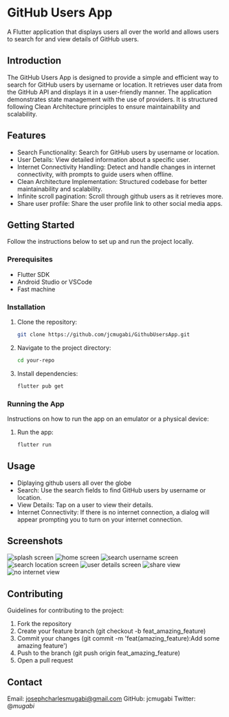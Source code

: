 # GitHub Users App
A Flutter application that displays users all over the world and allows users to search for and view details of GitHub users.

## Introduction
The GitHub Users App is designed to provide a simple and efficient way to search for GitHub users by username or location. It retrieves user data from the GitHub API and displays it in a user-friendly manner. The application demonstrates state management with the use of providers. It is structured following Clean Architecture principles to ensure maintainability and scalability.

## Features
- Search Functionality: Search for GitHub users by username or location.
- User Details: View detailed information about a specific user.
- Internet Connectivity Handling: Detect and handle changes in internet connectivity, with prompts to guide users when offline.
- Clean Architecture Implementation: Structured codebase for better maintainability and scalability.
- Infinite scroll pagination: Scroll through github users as it retrieves more.
- Share user profile: Share the user profile link to other social media apps.

## Getting Started
Follow the instructions below to set up and run the project locally.

### Prerequisites

- Flutter SDK
- Android Studio or VSCode
- Fast machine

### Installation

1. Clone the repository:
   ```sh
   git clone https://github.com/jcmugabi/GithubUsersApp.git
   ```
2. Navigate to the project directory:
   ```sh
   cd your-repo
   ```
3. Install dependencies:
   ```sh
   flutter pub get
   ```
   
### Running the App
Instructions on how to run the app on an emulator or a physical device:

1. Run the app:
   ```sh
   flutter run
   ```
   
## Usage
- Diplaying github users all over the globe
- Search: Use the search fields to find GitHub users by username or location.
- View Details: Tap on a user to view their details.
- Internet Connectivity: If there is no internet connection, a dialog will appear prompting you to turn on your internet connection.

## Screenshots

![splash screen](./screen_shots/splash_screen.png)
![home screen](./screen_shots/users_screen.png)
![search username screen](./screen_shots/search_user.png)
![search location screen](./screen_shots/search_location.png)
![user details screen](./screen_shots/user_details_screen.png)
![share view](./screen_shots/share_details.png)
![no internet view](./screen_shots/no_internet.png)



## Contributing
Guidelines for contributing to the project:

1. Fork the repository
2. Create your feature branch (git checkout -b feat_amazing_feature)
3. Commit your changes (git commit -m 'feat(amazing_feature):Add some amazing feature')
4. Push to the branch (git push origin feat_amazing_feature)
5. Open a pull request

## Contact
Email: josephcharlesmugabi@gmail.com
GitHub: jcmugabi
Twitter: @_mugabi_
